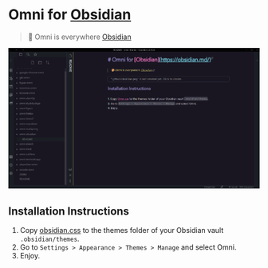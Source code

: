 # Omni for [Obsidian](https://obsidian.md/)

> 🎨 Omni is everywhere [Obsidian](https://obsidian.md/)

![Screenshot](.github/obsidian.png)

## Installation Instructions

1. Copy [obsidian.css](./obsidian.css) to the themes folder of your Obsidian vault `.obsidian/themes`.
2. Go to `Settings > Appearance > Themes > Manage` and select Omni.
3. Enjoy.
